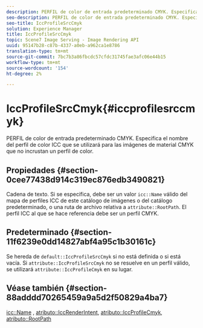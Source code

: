 ```yaml
---
description: PERFIL de color de entrada predeterminado CMYK. Especifica el nombre del perfil de color ICC que se utilizará para las imágenes de material CMYK que no incrustan un perfil de color.
seo-description: PERFIL de color de entrada predeterminado CMYK. Especifica el nombre del perfil de color ICC que se utilizará para las imágenes de material CMYK que no incrustan un perfil de color.
seo-title: IccProfileSrcCmyk
solution: Experience Manager
title: IccProfileSrcCmyk
topic: Scene7 Image Serving - Image Rendering API
uuid: 95147b28-c87b-4337-a0eb-a962ca1e8786
translation-type: tm+mt
source-git-commit: 7bc7b3a86fbcdc57cfdc31745fae3afc06e44b15
workflow-type: tm+mt
source-wordcount: '154'
ht-degree: 2%

---
```



# IccProfileSrcCmyk{#iccprofilesrccmyk}

PERFIL de color de entrada predeterminado CMYK. Especifica el nombre del perfil de color ICC que se utilizará para las imágenes de material CMYK que no incrustan un perfil de color.

## Propiedades {#section-0cee77438d914c319ec876edb3490821}

Cadena de texto. Si se especifica, debe ser un valor `icc::Name` válido del mapa de perfiles ICC de este catálogo de imágenes o del catálogo predeterminado, o una ruta de archivo relativa a `attribute::RootPath`. El perfil ICC al que se hace referencia debe ser un perfil CMYK.

## Predeterminado {#section-11f6239e0dd14827abf4a95c1b30161c}

Se hereda de `default::IccProfileSrcCmyk` si no está definida o si está vacía. Si `attribute::IccProfileSrcCmyk` no se resuelve en un perfil válido, se utilizará `attribute::IccProfileCmyk` en su lugar.

## Véase también {#section-88adddd70265459a9a5d2f50829a4ba7}

[icc::Name](../../../../../ir-api/material-cat/image-rendering-api-ref/c-ir-material-catalog/c-ir-icc-profile-map-reference/r-ir-name-icc.md#reference-7a293ede360e433782575f8f6a562ac2) ,  [atributo::IccRenderIntent](../../../../../ir-api/material-cat/image-rendering-api-ref/c-ir-material-catalog/c-ir-attributes-reference/r-ir-iccrenderintent.md#reference-3b80b7a4c25545a593c5076f318b5c40),  [atributo::IccProfileCmyk](../../../../../ir-api/material-cat/image-rendering-api-ref/c-ir-material-catalog/c-ir-attributes-reference/r-ir-iccprofilecmyk.md#reference-55aead2d924847ffbd1be4c46add7127),  [atributo::RootPath](../../../../../ir-api/material-cat/image-rendering-api-ref/c-ir-material-catalog/c-ir-attributes-reference/r-ir-rootpath.md#reference-a4d7c96b62e14fcbad1740c702f160f3)
